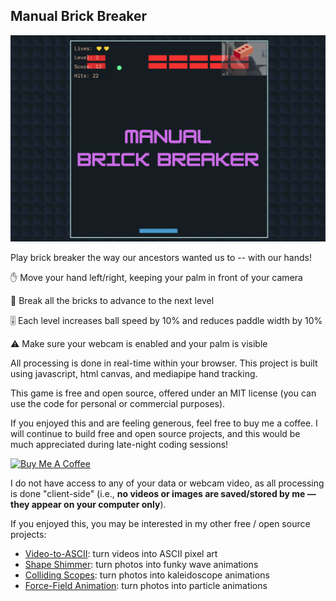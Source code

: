 Manual Brick Breaker
-----
<img src="assets/siteOGImage2.png">
<p>Play brick breaker the way our ancestors wanted us to -- with our hands!</p>
<p>✋ Move your hand left/right, keeping your palm in front of your camera</p>
<p>🧱 Break all the bricks to advance to the next level</p>
<p>🎚️ Each level increases ball speed by 10% and reduces paddle width by 10%</p>
<p>⚠️ Make sure your webcam is enabled and your palm is visible</p>
<p>All processing is done in real-time within your browser. This project is built using javascript, html canvas, and mediapipe hand tracking.</p>
<p>This game is free and open source, offered under an MIT license (you can use the code for personal or commercial purposes).</p>
<p>If you enjoyed this and are feeling generous, feel free to buy me a coffee. I will continue to build free and open source projects, and this would be much appreciated during late-night coding sessions!</p>

<a href="https://www.buymeacoffee.com/stereoDrift" target="_blank"><img src="https://www.buymeacoffee.com/assets/img/custom_images/yellow_img.png" alt="Buy Me A Coffee"></a>

<p>I do not have access to any of your data or webcam video, as all processing is done "client-side" (i.e., <b>no videos or images are saved/stored by me — they appear on your computer only</b>).</p>
<p>If you enjoyed this, you may be interested in my other free / open source projects:</p>
<ul>
<li><a href="https://collidingScopes.github.io/ascii" target="_blank" rel="noopener">Video-to-ASCII</a>: turn videos into ASCII pixel art</li>
<li><a href="https://collidingScopes.github.io/shimmer" target="_blank" rel="noopener">Shape Shimmer</a>: turn photos into funky wave animations</li>
<li><a href="https://collidingScopes.github.io" target="_blank" rel="noopener">Colliding Scopes</a>: turn photos into kaleidoscope animations</li>
<li><a href="https://collidingScopes.github.io/forcefield" target="_blank" rel="noopener">Force-Field Animation</a>: turn photos into particle animations</li>
</ul>